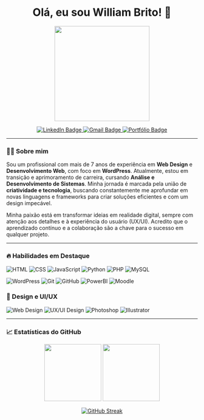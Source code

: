 <h1 align="center">Olá, eu sou William Brito! 👋</h1>

<p align="center">
  <img src="https://avatars.githubusercontent.com/u/194106196?s=400&u=7a7963b50b58a0c186688258b1483a9016f64cc5&v=4" width="250px;">
</p>

<p align="center">
  <a href="https://www.linkedin.com/in/williambritodev/" target="_blank">
    <img src="https://img.shields.io/badge/-LinkedIn-blue?style=for-the-badge&logo=linkedin&logoColor=white" alt="LinkedIn Badge">
  </a>
  <a href="mailto:williambritodev@gmail.com">
    <img src="https://img.shields.io/badge/-Gmail-c14438?style=for-the-badge&logo=gmail&logoColor=white" alt="Gmail Badge">
  </a>
  <a href="https://www.williambritodesign.com.br" target="_blank">
    <img src="https://img.shields.io/badge/-Portfólio-gray?style=for-the-badge&logo=about.me&logoColor=white" alt="Portfólio Badge">
  </a>
</p>

---
### 👨‍💻 Sobre mim

Sou um profissional com mais de 7 anos de experiência em **Web Design** e **Desenvolvimento Web**, com foco em **WordPress**. Atualmente, estou em transição e aprimoramento de carreira, cursando **Análise e Desenvolvimento de Sistemas**. Minha jornada é marcada pela união de **criatividade e tecnologia**, buscando constantemente me aprofundar em novas linguagens e frameworks para criar soluções eficientes e com um design impecável.

Minha paixão está em transformar ideias em realidade digital, sempre com atenção aos detalhes e à experiência do usuário (UX/UI). Acredito que o aprendizado contínuo e a colaboração são a chave para o sucesso em qualquer projeto.

---

### 🔥 Habilidades em Destaque

<p align="left">
  <img alt="HTML" src="https://img.shields.io/badge/-HTML5-E34F26?style=for-the-badge&logo=html5&logoColor=white">
  <img alt="CSS" src="https://img.shields.io/badge/-CSS3-1572B6?style=for-the-badge&logo=css3&logoColor=white">
  <img alt="JavaScript" src="https://img.shields.io/badge/-JavaScript-F7DF1E?style=for-the-badge&logo=javascript&logoColor=black">
  <img alt="Python" src="https://img.shields.io/badge/-Python-3776AB?style=for-the-badge&logo=python&logoColor=white">
  <img alt="PHP" src="https://img.shields.io/badge/-PHP-777BB4?style=for-the-badge&logo=php&logoColor=white">
  <img alt="MySQL" src="https://img.shields.io/badge/-MySQL-4479A1?style=for-the-badge&logo=mysql&logoColor=white">
</p>

<p align="left">
  <img alt="WordPress" src="https://img.shields.io/badge/-WordPress-21759B?style=for-the-badge&logo=wordpress&logoColor=white">
  <img alt="Git" src="https://img.shields.io/badge/-Git-F05032?style=for-the-badge&logo=git&logoColor=white">
  <img alt="GitHub" src="https://img.shields.io/badge/-GitHub-181717?style=for-the-badge&logo=github&logoColor=white">
  <img alt="PowerBI" src="https://img.shields.io/badge/-Power%20BI-F2C811?style=for-the-badge&logo=powerbi&logoColor=black">
  <img alt="Moodle" src="https://img.shields.io/badge/-Moodle-F78426?style=for-the-badge&logo=moodle&logoColor=white">
</p>

### 🎨 Design e UI/UX

<p align="left">
  <img alt="Web Design" src="https://img.shields.io/badge/-Web%20Design-0D1117?style=for-the-badge&logo=figma&logoColor=white">
  <img alt="UX/UI Design" src="https://img.shields.io/badge/-UX/UI%20Design-4B0082?style=for-the-badge&logo=figma&logoColor=white">
  <img alt="Photoshop" src="https://img.shields.io/badge/-Photoshop-31A8FF?style=for-the-badge&logo=adobephotoshop&logoColor=white">
  <img alt="Illustrator" src="https://img.shields.io/badge/-Illustrator-FF9A00?style=for-the-badge&logo=adobeillustrator&logoColor=white">
</p>

---

### 📈 Estatísticas do GitHub

<p align="center">
  <img height="150em" src="https://github-readme-stats.vercel.app/api?username=williambritodev12&show_icons=true&theme=dark&include_all_commits=true&count_private=true"/>
  <img height="150em" src="https://github-readme-stats.vercel.app/api/top-langs/?username=williambritodev12&layout=compact&langs_count=7&theme=dark"/>
</p>
<p align="center">
  <a href="https://github.com/williambritodev12">
    <img src="https://github-readme-streak-stats.herokuapp.com?user=williambritodev12&theme=dark" alt="GitHub Streak">
  </a>
</p>
